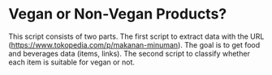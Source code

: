 # Vegan or Non-Vegan Products?
This script consists of two parts. The first script to extract data with the URL (https://www.tokopedia.com/p/makanan-minuman). The goal is to get food and beverages data (items, links). The second script to classify whether each item is suitable for vegan or not.
